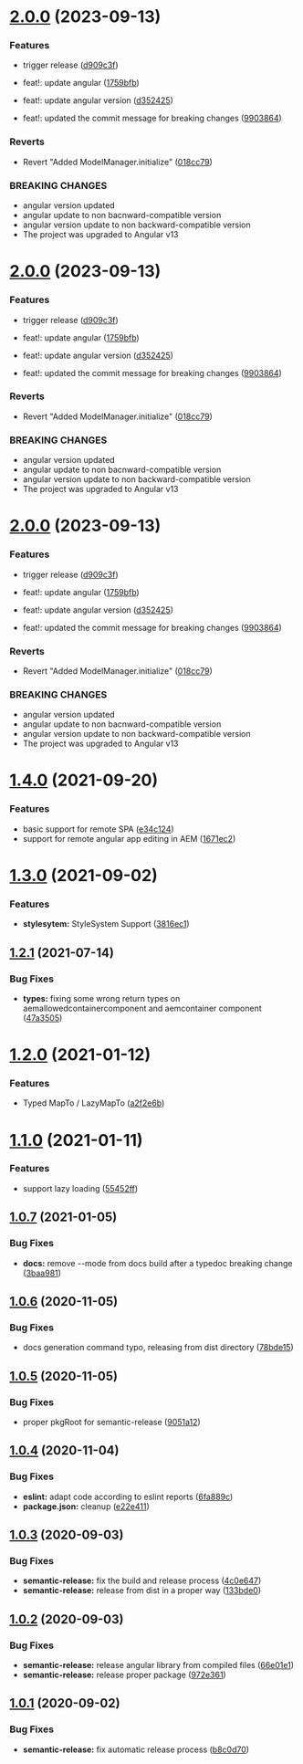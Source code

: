 # [2.0.0](https://github.com/adobe/aem-angular-editable-components/compare/v1.4.0...v2.0.0) (2023-09-13)


### Features

* trigger release ([d909c3f](https://github.com/adobe/aem-angular-editable-components/commit/d909c3f0233d6594b191c72636a89e39553b2031))


* feat!: update angular ([1759bfb](https://github.com/adobe/aem-angular-editable-components/commit/1759bfb73a58b36d1a3c805dd108aeba859b2a4a))
* feat!: update angular version ([d352425](https://github.com/adobe/aem-angular-editable-components/commit/d3524257772aa743beeb21014cfde648b32ddb54))
* feat!: updated the commit message for breaking changes ([9903864](https://github.com/adobe/aem-angular-editable-components/commit/9903864aef0d61a2720aae6a12bf5344e214fd22))


### Reverts

* Revert "Added ModelManager.initialize" ([018cc79](https://github.com/adobe/aem-angular-editable-components/commit/018cc79958399961ffc375925a2e419f55a1ff16))


### BREAKING CHANGES

* angular version updated
* angular update to non bacnward-compatible version
* angular version update to non backward-compatible version
* The project was upgraded to Angular v13

# [2.0.0](https://github.com/adobe/aem-angular-editable-components/compare/v1.4.0...v2.0.0) (2023-09-13)


### Features

* trigger release ([d909c3f](https://github.com/adobe/aem-angular-editable-components/commit/d909c3f0233d6594b191c72636a89e39553b2031))


* feat!: update angular ([1759bfb](https://github.com/adobe/aem-angular-editable-components/commit/1759bfb73a58b36d1a3c805dd108aeba859b2a4a))
* feat!: update angular version ([d352425](https://github.com/adobe/aem-angular-editable-components/commit/d3524257772aa743beeb21014cfde648b32ddb54))
* feat!: updated the commit message for breaking changes ([9903864](https://github.com/adobe/aem-angular-editable-components/commit/9903864aef0d61a2720aae6a12bf5344e214fd22))


### Reverts

* Revert "Added ModelManager.initialize" ([018cc79](https://github.com/adobe/aem-angular-editable-components/commit/018cc79958399961ffc375925a2e419f55a1ff16))


### BREAKING CHANGES

* angular version updated
* angular update to non bacnward-compatible version
* angular version update to non backward-compatible version
* The project was upgraded to Angular v13

# [2.0.0](https://github.com/adobe/aem-angular-editable-components/compare/v1.4.0...v2.0.0) (2023-09-13)


### Features

* trigger release ([d909c3f](https://github.com/adobe/aem-angular-editable-components/commit/d909c3f0233d6594b191c72636a89e39553b2031))


* feat!: update angular ([1759bfb](https://github.com/adobe/aem-angular-editable-components/commit/1759bfb73a58b36d1a3c805dd108aeba859b2a4a))
* feat!: update angular version ([d352425](https://github.com/adobe/aem-angular-editable-components/commit/d3524257772aa743beeb21014cfde648b32ddb54))
* feat!: updated the commit message for breaking changes ([9903864](https://github.com/adobe/aem-angular-editable-components/commit/9903864aef0d61a2720aae6a12bf5344e214fd22))


### Reverts

* Revert "Added ModelManager.initialize" ([018cc79](https://github.com/adobe/aem-angular-editable-components/commit/018cc79958399961ffc375925a2e419f55a1ff16))


### BREAKING CHANGES

* angular version updated
* angular update to non bacnward-compatible version
* angular version update to non backward-compatible version
* The project was upgraded to Angular v13

# [1.4.0](https://github.com/adobe/aem-angular-editable-components/compare/v1.3.0...v1.4.0) (2021-09-20)


### Features

* basic support for remote SPA ([e34c124](https://github.com/adobe/aem-angular-editable-components/commit/e34c124bb472c5ed24b320da8b41fcb0cf4f301d))
* support for remote angular app editing in AEM ([1671ec2](https://github.com/adobe/aem-angular-editable-components/commit/1671ec2989ae0ae340c84a1c3767b45b829ddd62))

# [1.3.0](https://github.com/adobe/aem-angular-editable-components/compare/v1.2.1...v1.3.0) (2021-09-02)


### Features

* **stylesytem:** StyleSystem Support ([3816ec1](https://github.com/adobe/aem-angular-editable-components/commit/3816ec12f578dce4e7f199a2cebc66033cd74c18))

## [1.2.1](https://github.com/adobe/aem-angular-editable-components/compare/v1.2.0...v1.2.1) (2021-07-14)


### Bug Fixes

* **types:** fixing some wrong return types on aemallowedcontainercomponent and aemcontainer component ([47a3505](https://github.com/adobe/aem-angular-editable-components/commit/47a35055df74cd521138fd0f562427da5cbeaac7))

# [1.2.0](https://github.com/adobe/aem-angular-editable-components/compare/v1.1.0...v1.2.0) (2021-01-12)


### Features

* Typed MapTo / LazyMapTo ([a2f2e6b](https://github.com/adobe/aem-angular-editable-components/commit/a2f2e6b4e5482bee73ab411342080be66beda742))

# [1.1.0](https://github.com/adobe/aem-angular-editable-components/compare/v1.0.7...v1.1.0) (2021-01-11)


### Features

* support lazy loading ([55452ff](https://github.com/adobe/aem-angular-editable-components/commit/55452ff211270be440bd178aab91c08b711bd0c2))

## [1.0.7](https://github.com/adobe/aem-angular-editable-components/compare/v1.0.6...v1.0.7) (2021-01-05)


### Bug Fixes

* **docs:** remove --mode from docs build after a typedoc breaking change ([3baa981](https://github.com/adobe/aem-angular-editable-components/commit/3baa98167627213a193fce4794dc0ef4a17a699b))

## [1.0.6](https://github.com/adobe/aem-angular-editable-components/compare/v1.0.5...v1.0.6) (2020-11-05)


### Bug Fixes

* docs generation command typo, releasing from dist directory ([78bde15](https://github.com/adobe/aem-angular-editable-components/commit/78bde15d29405ea9c82c0cdfa99ab7f3394662fb))

## [1.0.5](https://github.com/adobe/aem-angular-editable-components/compare/v1.0.4...v1.0.5) (2020-11-05)


### Bug Fixes

* proper pkgRoot for semantic-release ([9051a12](https://github.com/adobe/aem-angular-editable-components/commit/9051a128453218fa403d1e93f9300fe48fe92137))

## [1.0.4](https://github.com/adobe/aem-angular-editable-components/compare/v1.0.3...v1.0.4) (2020-11-04)


### Bug Fixes

* **eslint:** adapt code according to eslint reports ([6fa889c](https://github.com/adobe/aem-angular-editable-components/commit/6fa889c2d45682d65ef48b00c5773890a6b3df95))
* **package.json:** cleanup ([e22e411](https://github.com/adobe/aem-angular-editable-components/commit/e22e411087e2aeef90a72179a10bd1c2f413a134))

## [1.0.3](https://github.com/adobe/aem-angular-editable-components/compare/v1.0.2...v1.0.3) (2020-09-03)


### Bug Fixes

* **semantic-release:** fix the build and release process ([4c0e647](https://github.com/adobe/aem-angular-editable-components/commit/4c0e647026ac96a3e8545df869a67b43150ef31a))
* **semantic-release:** release from dist in a proper way ([133bde0](https://github.com/adobe/aem-angular-editable-components/commit/133bde098e84750c402e17b96b3b7fe0a43157f8))

## [1.0.2](https://github.com/adobe/aem-angular-editable-components/compare/v1.0.1...v1.0.2) (2020-09-03)


### Bug Fixes

* **semantic-release:** release angular library from compiled files ([66e01e1](https://github.com/adobe/aem-angular-editable-components/commit/66e01e16edcd8bcd6d4f01e4a64bebf820962cc3))
* **semantic-release:** release proper package ([972e361](https://github.com/adobe/aem-angular-editable-components/commit/972e3618d43009186cdf25450fd6cf1dda8c3523))

## [1.0.1](https://github.com/adobe/aem-angular-editable-components/compare/v1.0.0...v1.0.1) (2020-09-02)


### Bug Fixes

* **semantic-release:** fix automatic release process ([b8c0d70](https://github.com/adobe/aem-angular-editable-components/commit/b8c0d70b3aab4f0804013c9b010c39c2e51e4244))
